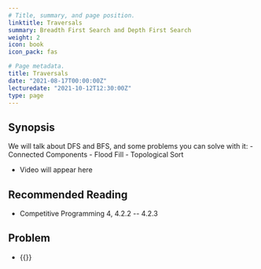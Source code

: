 ```yaml
---
# Title, summary, and page position.
linktitle: Traversals
summary: Breadth First Search and Depth First Search
weight: 2
icon: book
icon_pack: fas

# Page metadata.
title: Traversals
date: "2021-08-17T00:00:00Z"
lecturedate: "2021-10-12T12:30:00Z"
type: page
---
```


## Synopsis

  We will talk about DFS and BFS, and some problems you can solve with it:
    - Connected Components
    - Flood Fill
    - Topological Sort

  - Video will appear here

## Recommended Reading

 - Competitive Programming 4, 4.2.2 -- 4.2.3

## Problem

 - {{<UVa id="3104" name="11953 - Battleships" >}}


